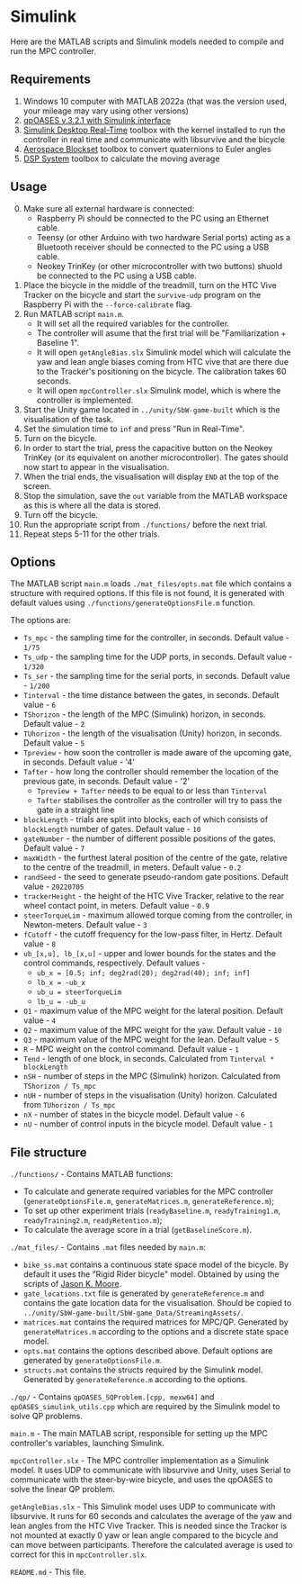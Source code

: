 # Simulink

Here are the MATLAB scripts and Simulink models needed to compile and run the MPC controller.

## Requirements
1. Windows 10 computer with MATLAB 2022a (that was the version used, your mileage may vary using other versions)
2. [qpOASES v.3.2.1 with Simulink interface](https://github.com/coin-or/qpOASES)
3. [Simulink Desktop Real-Time](https://nl.mathworks.com/products/simulink-desktop-real-time.html) toolbox with the kernel installed to run the controller in real time and communicate with libsurvive and the bicycle
4. [Aerospace Blockset](https://nl.mathworks.com/products/aerospace-blockset.html) toolbox to convert quaternions to Euler angles
5. [DSP System](https://www.mathworks.com/products/dsp-system.html) toolbox to calculate the moving average

## Usage
0. Make sure all external hardware is connected: 
   - Raspberry Pi should be connected to the PC using an Ethernet cable.
   - Teensy (or other Arduino with two hardware Serial ports) acting as a Bluetooth receiver should be connected to the PC using a USB cable. 
   - Neokey TrinKey (or other microcontroller with two buttons) shuold be connected to the PC using a USB cable.
0. Place the bicycle in the middle of the treadmill, turn on the HTC Vive Tracker on the bicycle and start the `survive-udp` program on the Raspberry Pi with the `--force-calibrate` flag.
0. Run MATLAB script `main.m`.
   - It will set all the required variables for the controller.
   - The controller will asume that the first trial will be "Familiarization + Baseline 1".
   - It will open `getAngleBias.slx` Simulink model which will calculate the yaw and lean angle biases coming from HTC vive that are there due to the Tracker's positioning on the bicycle. The calibration takes 60 seconds.
   - It will open `mpcController.slx` Simulink model, which is where the controller is implemented.
0. Start the Unity game located in `../unity/SbW-game-built` which is the visualisation of the task.
0. Set the simulation time to `inf` and press "Run in Real-Time".
0. Turn on the bicycle.
0. In order to start the trial, press the capacitive button on the Neokey TrinKey (or its equivalent on another microcontroller). The gates should now start to appear in the visualisation.
0. When the trial ends, the visualisation will display `END` at the top of the screen.
0. Stop the simulation, save the `out` variable from the MATLAB workspace as this is where all the data is stored.
0. Turn off the bicycle.
0. Run the appropriate script from `./functions/` before the next trial.
0. Repeat steps 5-11 for the other trials.

## Options
The MATLAB script `main.m` loads `./mat_files/opts.mat` file which contains a structure with required options. If this file is not found, it is generated with default values using `./functions/generateOptionsFile.m` function.

The options are:
- `Ts_mpc` - the sampling time for the controller, in seconds. Default value - `1/75`
- `Ts_udp` - the sampling time for the UDP ports, in seconds. Default value - `1/320`
- `Ts_ser` - the sampling time for the serial ports, in seconds. Default value - `1/200`
- `Tinterval` - the time distance between the gates, in seconds. Default value - `6`
- `TShorizon` - the length of the MPC (Simulink) horizon, in seconds. Default value - `2`
- `TUhorizon` - the length of the visualisation (Unity) horizon, in seconds. Default value - `5`
- `Tpreview` - how soon the controller is made aware of the upcoming gate, in seconds. Default value - '4'
- `Tafter` - how long the controller should remember the location of the previous gate, in seconds. Default value - '2'
  - `Tpreview + Tafter` needs to be equal to or less than `Tinterval`
  - `Tafter` stabilises the controller as the controller will try to pass the gate in a straight line
- `blockLength` - trials are split into blocks, each of which consists of `blockLength` number of gates. Default value - `10`
- `gateNumber` - the number of different possible positions of the gates. Default value - `7`
- `maxWidth` - the furthest lateral position of the centre of the gate, relative to the centre of the treadmill, in meters. Default value - `0.2`
- `randSeed` - the seed to generate pseudo-random gate positions. Default value - `20220705`
- `trackerHeight` - the height of the HTC Vive Tracker, relative to the rear wheel contact point, in meters. Default value - `0.9`
- `steerTorqueLim` - maximum allowed torque coming from the controller, in Newton-meters. Default value - `3`
- `fCutoff` - the cutoff frequency for the low-pass filter, in Hertz. Default value - `8`
- `ub_[x,u], lb_[x,u]` - upper and lower bounds for the states and the control commands, respectively. Default values -
  - `ub_x = [0.5; inf; deg2rad(20); deg2rad(40); inf; inf]`
  - `lb_x = -ub_x`
  - `ub_u = steerTorqueLim`
  - `lb_u = -ub_u`
- `Q1` - maximum value of the MPC weight for the lateral position. Default value - `4`
- `Q2` - maximum value of the MPC weight for the yaw. Default value - `10`
- `Q3` - maximum value of the MPC weight for the lean. Default value - `5`
- `R` - MPC weight on the control command. Default value - `1`
- `Tend` - length of one block, in seconds. Calculated from `Tinterval * blockLength`
- `nSH` - number of steps in the MPC (Simulink) horizon. Calculated from `TShorizon / Ts_mpc`
- `nUH` - number of steps in the visualisation (Unity) horizon. Calculated from `TUhorizon / Ts_mpc`
- `nX` - number of states in the bicycle model. Default value - `6`
- `nU` - number of control inputs in the bicycle model. Default value - `1`

## File structure

`./functions/` - Contains MATLAB functions:
  - To calculate and generate required variables for the MPC controller (`generateOptionsFile.m`, `generateMatrices.m`, `generateReference.m`);
  - To set up other experiment trials (`readyBaseline.m`, `readyTraining1.m`, `readyTraining2.m`, `readyRetention.m`);
  - To calculate the average score in a trial (`getBaselineScore.m`).

`./mat_files/` - Contains `.mat` files needed by `main.m`:
  - `bike_ss.mat` contains a continuous state space model of the bicycle. By default it uses the "Rigid Rider bicycle" model. Obtained by using the scripts of [Jason K. Moore](https://github.com/moorepants/HumanControl).
  - `gate_locations.txt` file is generated by `generateReference.m` and contains the gate location data for the visualisation. Should be copied to `../unity/SbW-game-built/SbW-game_Data/StreamingAssets/`.
  - `matrices.mat` contains the required matrices for MPC/QP. Generated by `generateMatrices.m` according to the options and a discrete state space model.
  - `opts.mat` contains the options described above. Default options are generated by `generateOptionsFile.m`.
  - `structs.mat` contains the structs required by the Simulink model. Generated by `generateReference.m` according to the options.
  
 `./qp/` - Contains `qpOASES_SQProblem.[cpp, mexw64]` and `qpOASES_simulink_utils.cpp` which are required by the Simulink model to solve QP problems.

`main.m` - The main MATLAB script, responsible for setting up the MPC controller's variables, launching Simulink.

`mpcController.slx` - The MPC controller implementation as a Simulink model. It uses UDP to communicate with libsurvive and Unity, uses Serial to communicate with the steer-by-wire bicycle, and uses the qpOASES to solve the linear QP problem.

`getAngleBias.slx` - This Simulink model uses UDP to communicate with libsurvive. It runs for 60 seconds and calculates the average of the yaw and lean angles from the HTC Vive Tracker. This is needed since the Tracker is not mounted at exactly 0 yaw or lean angle compared to the bicycle and can move between participants. Therefore the calculated average is used to correct for this in `mpcController.slx`.

`README.md` - This file.
